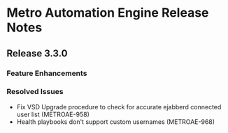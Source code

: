 # Metro Automation Engine Release Notes
## Release 3.3.0
### Feature Enhancements
### Resolved Issues
* Fix VSD Upgrade procedure to check for accurate ejabberd connected user list (METROAE-958)
* Health playbooks don't support custom usernames (METROAE-968)
